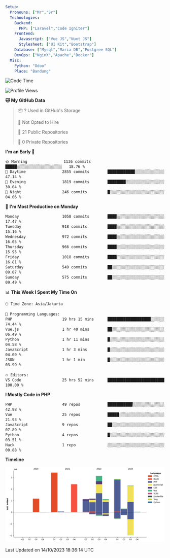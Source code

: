 ```yaml
Setup:
  Pronouns: ["Mr","Sr"]
  Technologies:
    Backend:
      PHP: ["Laravel","Code Igniter"]
    Frontend:
      Javascript: ["Vue JS","Nuxt JS"]
      Stylesheet: ["UI Kit","Bootstrap"]
    Database: ["Mysql","Maria DB","Postgree SQL"]
    DevOps: ["NginX","Apache","Docker"]
  Misc:
    Python: "Odoo"
    Place: "Bandung"
```

<!--START_SECTION:waka-->
![Code Time](http://img.shields.io/badge/Code%20Time-742%20hrs%2045%20mins-blue)

![Profile Views](http://img.shields.io/badge/Profile%20Views-5-blue)

**🐱 My GitHub Data** 

> 📦 ? Used in GitHub's Storage 
 > 
> 🚫 Not Opted to Hire
 > 
> 📜 21 Public Repositories 
 > 
> 🔑 0 Private Repositories 
 > 
**I'm an Early 🐤** 

```text
🌞 Morning                1136 commits        █████░░░░░░░░░░░░░░░░░░░░   18.76 % 
🌆 Daytime                2855 commits        ████████████░░░░░░░░░░░░░   47.14 % 
🌃 Evening                1819 commits        ████████░░░░░░░░░░░░░░░░░   30.04 % 
🌙 Night                  246 commits         █░░░░░░░░░░░░░░░░░░░░░░░░   04.06 % 
```
📅 **I'm Most Productive on Monday** 

```text
Monday                   1058 commits        ████░░░░░░░░░░░░░░░░░░░░░   17.47 % 
Tuesday                  918 commits         ████░░░░░░░░░░░░░░░░░░░░░   15.16 % 
Wednesday                972 commits         ████░░░░░░░░░░░░░░░░░░░░░   16.05 % 
Thursday                 966 commits         ████░░░░░░░░░░░░░░░░░░░░░   15.95 % 
Friday                   1018 commits        ████░░░░░░░░░░░░░░░░░░░░░   16.81 % 
Saturday                 549 commits         ██░░░░░░░░░░░░░░░░░░░░░░░   09.07 % 
Sunday                   575 commits         ██░░░░░░░░░░░░░░░░░░░░░░░   09.49 % 
```


📊 **This Week I Spent My Time On** 

```text
🕑︎ Time Zone: Asia/Jakarta

💬 Programming Languages: 
PHP                      19 hrs 15 mins      ███████████████████░░░░░░   74.44 % 
Vue.js                   1 hr 40 mins        ██░░░░░░░░░░░░░░░░░░░░░░░   06.49 % 
Python                   1 hr 11 mins        █░░░░░░░░░░░░░░░░░░░░░░░░   04.58 % 
JavaScript               1 hr 3 mins         █░░░░░░░░░░░░░░░░░░░░░░░░   04.09 % 
JSON                     1 hr 1 min          █░░░░░░░░░░░░░░░░░░░░░░░░   03.99 % 

🔥 Editors: 
VS Code                  25 hrs 52 mins      █████████████████████████   100.00 % 
```

**I Mostly Code in PHP** 

```text
PHP                      49 repos            ███████████░░░░░░░░░░░░░░   42.98 % 
Vue                      25 repos            █████░░░░░░░░░░░░░░░░░░░░   21.93 % 
JavaScript               9 repos             ██░░░░░░░░░░░░░░░░░░░░░░░   07.89 % 
Python                   4 repos             █░░░░░░░░░░░░░░░░░░░░░░░░   03.51 % 
Hack                     1 repo              ░░░░░░░░░░░░░░░░░░░░░░░░░   00.88 % 
```



**Timeline**

![Lines of Code chart](https://raw.githubusercontent.com/vheins/vheins/main/assets/bar_graph.png)


 Last Updated on 14/10/2023 18:36:14 UTC
<!--END_SECTION:waka-->
